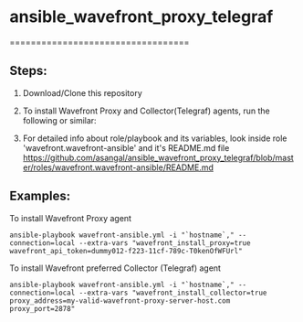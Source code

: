 # ansible_wavefront_proxy_telegraf
==================================

Steps:
-----
1. Download/Clone this repository

2. To install Wavefront Proxy and Collector(Telegraf) agents, run the following or similar:

3. For detailed info about role/playbook and its variables, look inside role 'wavefront.wavefront-ansible' and it's README.md file
   https://github.com/asangal/ansible_wavefront_proxy_telegraf/blob/master/roles/wavefront.wavefront-ansible/README.md

Examples:
---------

To install Wavefront Proxy agent
```
ansible-playbook wavefront-ansible.yml -i "`hostname`," --connection=local --extra-vars "wavefront_install_proxy=true wavefront_api_token=dummy012-f223-11cf-789c-T0kenOfWFUrl"
```

To install Wavefront preferred Collector (Telegraf) agent
```
ansible-playbook wavefront-ansible.yml -i "`hostname`," --connection=local --extra-vars "wavefront_install_collector=true proxy_address=my-valid-wavefront-proxy-server-host.com proxy_port=2878"
```
